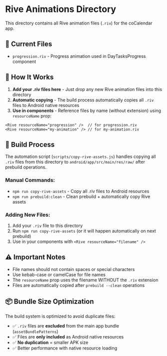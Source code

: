 # Rive Animations Directory

This directory contains all Rive animation files (`.riv`) for the coCalendar app.

## 📁 Current Files

- `progression.riv` - Progress animation used in DayTasksProgress component

## 🔧 How It Works

1. **Add your .riv files here** - Just drop any new Rive animation files into this directory
2. **Automatic copying** - The build process automatically copies all `.riv` files to Android native resources
3. **Use in components** - Reference files by name (without extension) using `resourceName` prop:

```tsx
<Rive resourceName="progression" />  // for progression.riv
<Rive resourceName="my-animation" /> // for my-animation.riv
```

## 🚀 Build Process

The automation script (`scripts/copy-rive-assets.js`) handles copying all `.riv` files from this directory to `android/app/src/main/res/raw/` after prebuild operations.

### Manual Commands:
- `npm run copy-rive-assets` - Copy all .riv files to Android resources
- `npm run prebuild:clean` - Clean prebuild + automatically copy Rive assets

### Adding New Files:
1. Add your `.riv` file to this directory
2. Run `npm run copy-rive-assets` (or it will happen automatically on next prebuild)
3. Use in your components with `<Rive resourceName="filename" />`

## ⚠️ Important Notes

- File names should not contain spaces or special characters
- Use kebab-case or camelCase for file names
- The `resourceName` prop uses the filename WITHOUT the `.riv` extension
- Files are automatically copied after `prebuild --clean` operations

## 📦 Bundle Size Optimization

The build system is optimized to avoid duplicate files:
- ✅ `.riv` files are **excluded** from the main app bundle (`assetBundlePatterns`)
- ✅ Files are **only included** as Android native resources
- ✅ **No duplication** = smaller APK size
- ✅ Better performance with native resource loading
